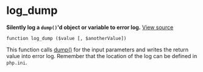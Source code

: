 
# log_dump

**Silently log a `dump()`'d object or variable to error log.** [View source](https://bitbucket.org/Eiskis/baseline.php/src/default/source/debug/log_dump.php?at=default)

	function log_dump ($value [, $anotherValue])

This function calls [dump()](dump) for the input parameters and writes the return value into error log. Remember that the location of the log can be defined in `php.ini`.
